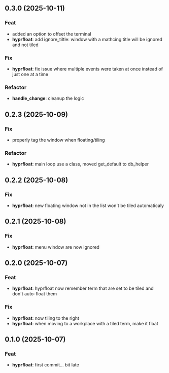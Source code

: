 ## 0.3.0 (2025-10-11)

### Feat

- added an option to offset the terminal
- **hyprfloat**: add ignore_tiltle: window with a mathcing title will be ignored and not tiled

### Fix

- **hyprfloat**: fix issue where multiple events were taken at once instead of just one at a time

### Refactor

- **handle_change**: cleanup the logic

## 0.2.3 (2025-10-09)

### Fix

- properly tag the window when floating/tiling

### Refactor

- **hyprfloat**: main loop use a class, moved get_default to db_helper

## 0.2.2 (2025-10-08)

### Fix

- **hyprfloat**: new floating window not in the list won't be tiled automaticaly

## 0.2.1 (2025-10-08)

### Fix

- **hyprfloat**: menu window are now ignored

## 0.2.0 (2025-10-07)

### Feat

- **hyprfloat**: hyprfloat now remember term that are set to be tiled and don't auto-float them

### Fix

- **hyprfloat**: now tiling to the right
- **hyprfloat**: when moving to a workplace with a tiled term, make it float

## 0.1.0 (2025-10-07)

### Feat

- **hyprfloat**: first commit... bit late
